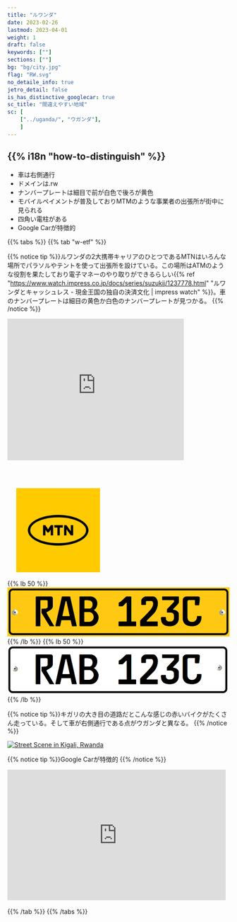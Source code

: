 ```yaml
---
title: "ルワンダ"
date: 2023-02-26
lastmod: 2023-04-01
weight: 1
draft: false
keywords: [""]
sections: [""]
bg: "bg/city.jpg"
flag: "RW.svg"
no_detaile_info: true
jetro_detail: false
is_has_distinctive_googlecar: true
sc_title: "間違えやすい地域"
sc: [
    ["../uganda/", "ウガンダ"],
    ]
---
```


<div class="main-desciption country-description">
    <h2 class="section-title">{{% i18n "how-to-distinguish" %}}</h2>
    <ul class="rule-list">
        <li>車は<span class="quiz">右側</span>通行</li>
        <li>ドメインは<span class="quiz">.rw</span></li>
        <li>ナンバープレートは細目で前が<span class="quiz">白</span>色で後ろが<span class="quiz">黄</span>色</span></li>
        <li>モバイルペイメントが普及しておりMTMのような事業者の出張所が街中に見られる</li>
        <li>四角い電柱がある</li>
        <li>Google Carが特徴的</li>
    </ul>
</div>

{{% tabs  %}}
{{% tab "w-etf" %}}

{{% notice tip %}}ルワンダの2大携帯キャリアのひとつであるMTNはいろんな場所でパラソルやテントを使って出張所を設けている。この場所はATMのような役割を果たしており電子マネーのやり取りができるらしい{{% ref "https://www.watch.impress.co.jp/docs/series/suzukij/1237778.html" "ルワンダとキャッシュレス - 現金王国の独自の決済文化 | impress watch" %}}。車のナンバープレートは細目の<span class="quiz">黄</span>色か白色のナンバープレートが見つかる。
{{% /notice %}}

<div class="googlemap-if">
<iframe src="https://www.google.com/maps/embed?pb=!4v1687125036120!6m8!1m7!1sQwfHnjl44-qohwH0qcVZOg!2m2!1d-1.953697353711946!2d30.11902121972938!3f336.7445004431175!4f-5.120903550828288!5f1.5400242688463694" width="400" height="320" style="border:0;" allowfullscreen="" loading="lazy" referrerpolicy="no-referrer-when-downgrade"></iframe>
<div class="unclickable"><img src="./New-mtn-logo.jpg" width="190px" style="margin:60px 0 0 20px">
</div>
</div>

{{% lb 50 %}}
![](2023-05-22-19-49-47.png)
{{% /lb %}}
{{% lb 50 %}}
![](2023-05-22-19-50-24.png)
{{% /lb %}}


{{% notice tip %}}キガリの大き目の道路だとこんな感じの赤いバイクがたくさん走っている。そして車が<span class="quiz">右</span>側通行である点がウガンダと異なる。
{{% /notice %}}
<div class="googlemap-if">
<a data-flickr-embed="true" href="https://www.flickr.com/photos/un_photo/43528893840/in/photolist-29juXBE-2cbwBXF-5iE7om-8y3Bfy-8y2sMV-2c6ZNam-akBabF-2cbwBrF-29q1azj-2b5vZMm-29q1cum-Q3q9Ab-2cbwRnr-Nqj6gR-4SNDDg-2cbwJD6-25G92kA-2b5w5xU-hmcpNA-29ap7P7-2agPKQN-ZdBaL6-Lr8Mbo-brWEtJ-7xktmA-MzENT6-29q1fiC-21CLcYo-25NZ3KU-29q1ebN-212G4My-2cbwSug-2afVi7R-24oWBdx-29q1bN1-Nqj6Ri-4SNuN2-25J2be7-267FV2J-oJ1qxw-qCSFiP-Lr8Hnm-29q1fZs-5wAbDg-Nqj6V6-267G8nA-6LcrK9-2cbwS7H-Nqj6tp-2cbwRBV" title="Street Scene in Kigali, Rwanda"><img src="https://live.staticflickr.com/1953/43528893840_6dabf85c0a_z.jpg" width="640" height="426" alt="Street Scene in Kigali, Rwanda"/></a><script async src="//embedr.flickr.com/assets/client-code.js" charset="utf-8"></script>
</div>

{{% notice tip %}}Google Carが特徴的
{{% /notice %}}
<div class="googlemap-if">
<iframe src="https://www.google.com/maps/embed?pb=!4v1683478674761!6m8!1m7!1sB8a53z_-9mYxUzV0Q52jcA!2m2!1d-1.941815097077175!2d30.13047435388365!3f323.03495285680117!4f-12.788419732450919!5f0.7820865974627469" width="495" height="295" style="border:0;" allowfullscreen="" loading="lazy" referrerpolicy="no-referrer-when-downgrade"></iframe>
</div>

{{% /tab %}}
{{% /tabs  %}}